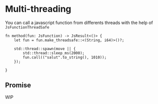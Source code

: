# Multi-threading

You can call a javascript function from differents threads
with the help of `JsFunctionThreadSafe`

```rust, no_run
fn method(fun: JsFunction) -> JsResult<()> {
    let fun = fun.make_threadsafe::<(String, i64)>()?;
    
    std::thread::spawn(move || {
        std::thread::sleep_ms(2000);
        fun.call(("salut".to_string(), 1010));
    });
    
}
```

## Promise
WIP
